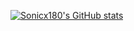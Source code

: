 [![Sonicx180's GitHub stats](https://github-readme-stats.vercel.app/api?username=sonicx180?theme=dark)](https://github.com/anuraghazra/github-readme-stats)
